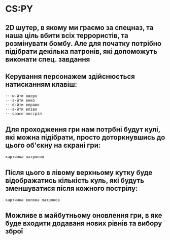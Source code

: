 # CS:PY
## 2D шутер, в якому ми граємо за спецназ, та наша ціль вбити всіх террористів, та розмінувати бомбу. Але для початку потрібно підібрати декілька патронів, які допоможуть виконати спец. завдання

## Керування персонажем здійснюється натисканням клавіш:
	⋅⋅⋅w-йти вверх
	⋅⋅⋅s-йти вниз
	⋅⋅⋅d-йти вправо
	⋅⋅⋅a-йти вліво
	⋅⋅⋅space-постріл

## Для проходження гри нам потрбні будут кулі, які можна підібрати, просто доторкнувшись до цього об'єкну на єкрані гри:
 	картинка патронов 
## Після цього в лівому верхньому кутку буде відображатись кількість куль, які будуть зменшуватися після кожного пострілу:
	картинка колова патронов

## Можливе в майбутньому оновлення гри, в яке буде входити додаваня нових рівнів та вибору зброї 
